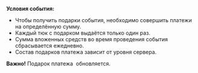 **Условия события:**  

- Чтобы получить подарки события, необходимо совершить платежи на определённую сумму.
- Каждый тюк с подарком выдаётся только один раз.
- Сумма вложенных средств во время проведения события сбрасывается ежедневно.
- Состав подарков платежа зависит от уровня сервера.

  
**Важно!** Подарок платежа  обновляется.